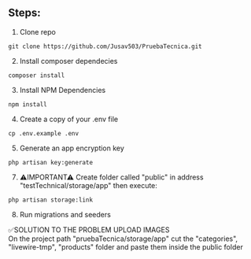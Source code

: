 <h2>Steps:</h2>

1) Clone repo
```
git clone https://github.com/Jusav503/PruebaTecnica.git
```

2) Install composer dependecies

```
composer install
```

3) Install NPM Dependencies
```
npm install
```

4) Create a copy of your .env file
```
cp .env.example .env
```
5) Generate an app encryption key
```
php artisan key:generate
```
7) ⚠IMPORTANT⚠
Create folder called "public" in address "testTechnical/storage/app" then execute:
```
php artisan storage:link
```
8) Run migrations and seeders

✅SOLUTION TO THE PROBLEM UPLOAD IMAGES <br/>
On the project path "pruebaTecnica/storage/app" cut the "categories", "livewire-tmp", "products" folder and paste them inside the public folder

